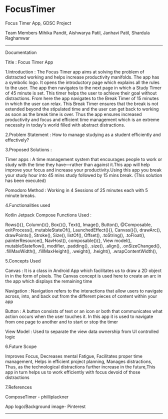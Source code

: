 # FocusTimer
Focus Timer App, GDSC Project 

Team Members
Mihika Pandit,
Aishwarya Patil,
Janhavi Patil,
Shardula Raghamwar
- - - - - - - - - - - - - - - - - - - - - - - - - - - - - - - - - - - - - - - - - - - - - - -

Documentation 

Title : Focus Timer App

1.Introduction :
The Focus Timer app aims at solving the problem of distracted working and helps increase productivity manifolds.
The app has a symbolic logo.
It opens the introductory page which explains all the rules to the user.
The app then navigates to the next page in which a Study Timer of 45 minute is set.
This timer helps the user to achieve their goal without distractions.
From here the app navigates to the Break Timer  of 15 minutes in which the user can relax.
This Break Timer ensures that the break is not extended beyond the stipulated time and the user can get back to working as soon as the break time is over. 
Thus the app ensures increased productivity and focus and efficient time management which is an extreme necessity in today's world filled with abstract distractions.
 

2.Problem Statement : 
How to manage studying as a student efficiently and effectively?

3.Proposed Solutions :

Timer  apps : A time management system that encourages people to work or study with the time they have—rather than against it.This app will help improve your focus and increase your productivity.Using this app you break your study 
hour into 45 mins study followed by 15 mins break.
(This solution has been executed)


Pomodoro Method : Working in 4 Sessions  of 25 minutes each with 5 minute breaks.
 

4.Functionalities used

Kotlin Jetpack Compose Functions Used :

Rows(){}, 
Column(){},
Box(){},
Text(),
Image(),
Button(),
@Composable,
exitProcess(),
mutableStateOf(),
LaunchedEffect(){},
Canvas(){},
drawArc(),
drawPoints(),
Stroke(),
Size(),
listOf(),
Offset(),
.toString(),
.toFloat(),
painterResource(),
NavHost(),
composable(){},
View model(),
mutableStateflow(),
modifier,
.padding(),
.size(),
.align(),
.onSizeChanged{},
.fillMaxWidth(),
.fillMaxHeight(),
.weight(),
.height(),
.wrapContentWidth(),


5.Concepts Used

Canvas : It is a class in Android App  which facilitates us to draw a 2D object in  in the form of pixels.
The Canvas concept is used here to create an arc in the app which displays the remaining time 

Navigation : Navigation refers to the interactions that allow users to navigate across, into, and back out from the different pieces of content within your app

Button : A button consists of text or an icon or both that communicates what action occurs when the user touches it. In this app it is used to navigate from one page to another and to start or stop the timer 

View Model : Used to separate the view data ownership from UI controlled logic

6.Future Scope

Improves Focus,
Decreases mental Fatigue,
Facilitates proper time management,
Helps in efficient project planning,
Manages distractions,
Thus, as the technological distractions further increase in the future,This app in turn helps us to work efficiently with focus devoid of those distractions 

7.References 

ComposeTimer - philliplackner

App logo/Background image- Pinterest

- - - - - - - - - - - - - - - - - - - - - - - - - - - - - - - - - - - - - - - - - - - - - - -
